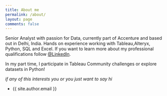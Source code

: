```yaml
---
title: About me
permalink: /about/
layout: page
comments: false
---
```


Senior Analyst with passion for Data, currently part of Accenture and based out in Delhi, India. Hands on experience working with Tableau,Alteryx, Python, SQL and Excel.  If you want to learn more about my professional qualifications follow [@LinkedIn](https://www.linkedin.com/in/gwari/).

In my part time, I participate in Tableau Community challenges or explore datasets in Python!

*if any of this interests you or you just want to say hi*

- {{ site.author.email }}

